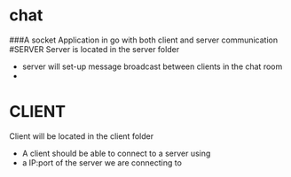 # chat
###A socket Application in go with both client and server communication
#SERVER
Server is located in the server folder
- server will set-up message broadcast between clients in the chat room
- 
# CLIENT
Client will be located in the client folder
- A client should be able to connect to a server using
- a IP:port of the server we are connecting to